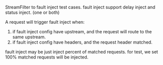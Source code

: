 StreamFilter to fault inject test cases.
fault inject support delay inject and status inject. (one or both)

A request will trigger fault inject when:

1. if fault inject config have upstream, and the request will route to the same upstream.
2. if fault inject config have headers, and the request header matched.

fault inject may be just inject percent of matched requests.
for test, we set 100% matched requests will be injected.
